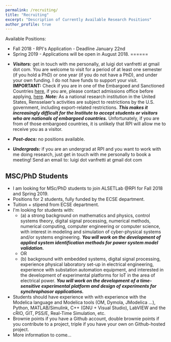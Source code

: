 ```yaml
---
permalink: /recruiting/
title: "Recruiting"
excerpt: "Description of Currently Available Research Positions"
author_profile: true
---
```


Available Positions:
- Fall 2018 - RPI's Application - Deadline January 22nd
- Spring 2019 - Applications will be open in August 2018.
======
* ***Visitors:*** get in touch with me personally, at luigi dot vanfretti at gmail dot com. You are welcome to visit for a period of at least one semester (if you hold a PhD) or one year (if you do not have a PhD), and under your own funding. I do not have funds to support your visit. **IMPORTANT:** Check if you are in one of the Embargoed and Sanctioned Countries [here](http://admissions.rpi.edu/graduate/admission/index.html#Anchor-International-49575), if you are, please contact admissions office before applying, [here](http://admissions.rpi.edu/graduate/contact/index.html). ***Note:*** As a national research institution in the United States, Rensselaer’s activities are subject to restrictions by the U.S. government, including export-related restrictions. ***This makes it increasingly difficult for the Institute to accept students or visitors who are nationals of embargoed countries.*** Unfortunately, if you are from of those embargoed countries, it is unlikely that RPI will allow me to receive you as a visitor.

* ***Post-docs:*** no positions available.

* ***Undergrads:*** if you are an undergrad at RPI and you want to work with me doing research, just get in touch with me personally to book a meeting! Send an email to: luigi dot vanfretti at gmail dot com

## MSC/PhD Students
* I am looking for MSc/PhD students to join ALSETLab @RPI for Fall 2018 and Spring 2019.
* Positions for 2 students, fully funded by the ECSE department.
* Tuition + stipend from ECSE department.
* I'm looking for students with:
  - (a) a strong background on mathematics and physics, control systems theory, digital signal processing, numerical methods, numerical computing, computer engineering or computer science, with interest in modeling and simulation of cyber-physical systems and/or systems engineering. ***You will work on the development of applied system identification methods for power system model validation.***
  - OR
  - (b) background with embedded systems, digital signal processing, experience physical laboratory set-up in electrical engineering, experience with substation automation equipment, and interested in the development of experimental platforms for IoT in the area of electrical power. ***You will work on the development of a time-sensitive experimental platform and design of experiments for synchrophasor applications.***
* Students should have experience with with experience with the Modelica language and Modelica tools (OM, Dymola, JModelica ...), Python, MATLAB/Simulink, C++ (GNU + Visual Studio), LabVIEW and the cRIO, GIT, PSS/E, Real-Time Simulation, etc.
* Brownie points if you have a Github account, double brownie points if you contribute to a project, triple if you have your own on Github-hosted project.
* More information to come...
